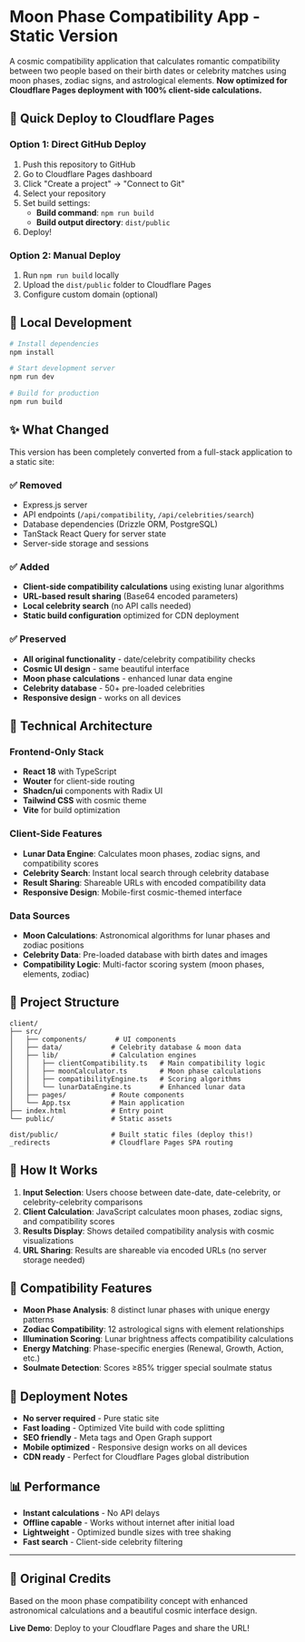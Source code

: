 # Moon Phase Compatibility App - Static Version

A cosmic compatibility application that calculates romantic compatibility between two people based on their birth dates or celebrity matches using moon phases, zodiac signs, and astrological elements. **Now optimized for Cloudflare Pages deployment with 100% client-side calculations.**

## 🚀 Quick Deploy to Cloudflare Pages

### Option 1: Direct GitHub Deploy
1. Push this repository to GitHub
2. Go to Cloudflare Pages dashboard
3. Click "Create a project" → "Connect to Git"
4. Select your repository
5. Set build settings:
   - **Build command**: `npm run build`
   - **Build output directory**: `dist/public`
6. Deploy!

### Option 2: Manual Deploy
1. Run `npm run build` locally
2. Upload the `dist/public` folder to Cloudflare Pages
3. Configure custom domain (optional)

## 🔧 Local Development

```bash
# Install dependencies
npm install

# Start development server
npm run dev

# Build for production
npm run build
```

## ✨ What Changed

This version has been completely converted from a full-stack application to a static site:

### ✅ Removed
- Express.js server
- API endpoints (`/api/compatibility`, `/api/celebrities/search`)
- Database dependencies (Drizzle ORM, PostgreSQL)
- TanStack React Query for server state
- Server-side storage and sessions

### ✅ Added
- **Client-side compatibility calculations** using existing lunar algorithms
- **URL-based result sharing** (Base64 encoded parameters)
- **Local celebrity search** (no API calls needed)
- **Static build configuration** optimized for CDN deployment

### ✅ Preserved
- **All original functionality** - date/celebrity compatibility checks
- **Cosmic UI design** - same beautiful interface
- **Moon phase calculations** - enhanced lunar data engine
- **Celebrity database** - 50+ pre-loaded celebrities
- **Responsive design** - works on all devices

## 🧠 Technical Architecture

### Frontend-Only Stack
- **React 18** with TypeScript
- **Wouter** for client-side routing  
- **Shadcn/ui** components with Radix UI
- **Tailwind CSS** with cosmic theme
- **Vite** for build optimization

### Client-Side Features
- **Lunar Data Engine**: Calculates moon phases, zodiac signs, and compatibility scores
- **Celebrity Search**: Instant local search through celebrity database
- **Result Sharing**: Shareable URLs with encoded compatibility data
- **Responsive Design**: Mobile-first cosmic-themed interface

### Data Sources
- **Moon Calculations**: Astronomical algorithms for lunar phases and zodiac positions
- **Celebrity Data**: Pre-loaded database with birth dates and images
- **Compatibility Logic**: Multi-factor scoring system (moon phases, elements, zodiac)

## 📁 Project Structure

```
client/
├── src/
│   ├── components/       # UI components
│   ├── data/            # Celebrity database & moon data
│   ├── lib/             # Calculation engines
│   │   ├── clientCompatibility.ts   # Main compatibility logic
│   │   ├── moonCalculator.ts        # Moon phase calculations
│   │   ├── compatibilityEngine.ts   # Scoring algorithms
│   │   └── lunarDataEngine.ts       # Enhanced lunar data
│   ├── pages/           # Route components
│   └── App.tsx          # Main application
├── index.html           # Entry point
└── public/              # Static assets

dist/public/             # Built static files (deploy this!)
_redirects               # Cloudflare Pages SPA routing
```

## 🌙 How It Works

1. **Input Selection**: Users choose between date-date, date-celebrity, or celebrity-celebrity comparisons
2. **Client Calculation**: JavaScript calculates moon phases, zodiac signs, and compatibility scores
3. **Results Display**: Shows detailed compatibility analysis with cosmic visualizations
4. **URL Sharing**: Results are shareable via encoded URLs (no server storage needed)

## 🎯 Compatibility Features

- **Moon Phase Analysis**: 8 distinct lunar phases with unique energy patterns
- **Zodiac Compatibility**: 12 astrological signs with element relationships
- **Illumination Scoring**: Lunar brightness affects compatibility calculations
- **Energy Matching**: Phase-specific energies (Renewal, Growth, Action, etc.)
- **Soulmate Detection**: Scores ≥85% trigger special soulmate status

## 🔗 Deployment Notes

- **No server required** - Pure static site
- **Fast loading** - Optimized Vite build with code splitting
- **SEO friendly** - Meta tags and Open Graph support
- **Mobile optimized** - Responsive design works on all devices
- **CDN ready** - Perfect for Cloudflare Pages global distribution

## 📊 Performance

- **Instant calculations** - No API delays
- **Offline capable** - Works without internet after initial load
- **Lightweight** - Optimized bundle sizes with tree shaking
- **Fast search** - Client-side celebrity filtering

---

## 🌟 Original Credits

Based on the moon phase compatibility concept with enhanced astronomical calculations and a beautiful cosmic interface design.

**Live Demo**: Deploy to your Cloudflare Pages and share the URL!